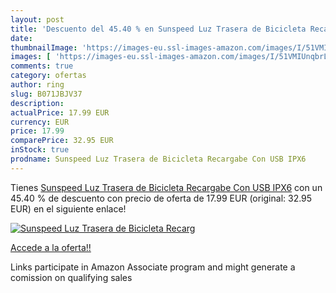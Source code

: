 ```yaml
---
layout: post
title: 'Descuento del 45.40 % en Sunspeed Luz Trasera de Bicicleta Recarg'
date: 
thumbnailImage: 'https://images-eu.ssl-images-amazon.com/images/I/51VMIUnqbrL._SL200_.jpg'
images: [ 'https://images-eu.ssl-images-amazon.com/images/I/51VMIUnqbrL._SL200_.jpg' ]
comments: true
category: ofertas
author: ring
slug: B071JBJV37
description:
actualPrice: 17.99 EUR
currency: EUR
price: 17.99
comparePrice: 32.95 EUR
inStock: true
prodname: Sunspeed Luz Trasera de Bicicleta Recargabe Con USB IPX6
---
```


Tienes [Sunspeed Luz Trasera de Bicicleta Recargabe Con USB IPX6](https://www.amazon.es/dp/B071JBJV37/?tag=tolees-21) con un 45.40 % de descuento con precio de oferta de 17.99 EUR (original: 32.95 EUR) en el siguiente enlace!

[![Sunspeed Luz Trasera de Bicicleta Recarg](https://images-eu.ssl-images-amazon.com/images/I/51VMIUnqbrL._SL200_.jpg)](https://www.amazon.es/dp/B071JBJV37/?tag=tolees-21)

[Accede a la oferta!!](https://www.amazon.es/dp/B071JBJV37/?tag=tolees-21)

Links participate in Amazon Associate program and might generate a comission on qualifying sales


